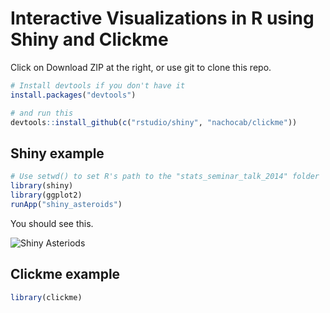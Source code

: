 # Interactive Visualizations in R using Shiny and Clickme

Click on Download ZIP at the right, or use git to clone this repo.

``` r
# Install devtools if you don't have it
install.packages("devtools")

# and run this
devtools::install_github(c("rstudio/shiny", "nachocab/clickme"))
```

## Shiny example

``` r
# Use setwd() to set R's path to the "stats_seminar_talk_2014" folder
library(shiny)
library(ggplot2)
runApp("shiny_asteroids")
```

You should see this.

![Shiny Asteriods](http://i.imgur.com/neIziuD.png)

## Clickme example

``` r
library(clickme)
```
